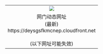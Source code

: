 ﻿<table>
  <tr></tr>
  <tr><td colspan=2 align=center><img src="https://deysgsfkmcnep.cloudfront.net/Up/oGate.jpg" /></td></tr>
  <tr><td colspan=2 align=center>网门动态网址<br/>(最新)
<br>https://deysgsfkmcnep.cloudfront.net
<br/><br/>(以下网址可能失效)
    </td>
  </tr>
</table>
